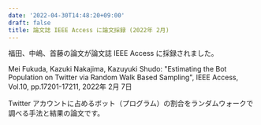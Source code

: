 ```yaml
---
date: '2022-04-30T14:48:20+09:00'
draft: false
title: 論文誌 IEEE Access に論文採録 (2022年 2月)
---
```


福田、中嶋、首藤の論文が論文誌 IEEE Access に採録されました。

Mei Fukuda, Kazuki Nakajima, Kazuyuki Shudo: "Estimating the Bot Population on Twitter via Random Walk Based Sampling", IEEE Access, Vol.10, pp.17201-17211, 2022年 2月 7日

Twitter アカウントに占めるボット（プログラム）の割合をランダムウォークで調べる手法と結果の論文です。